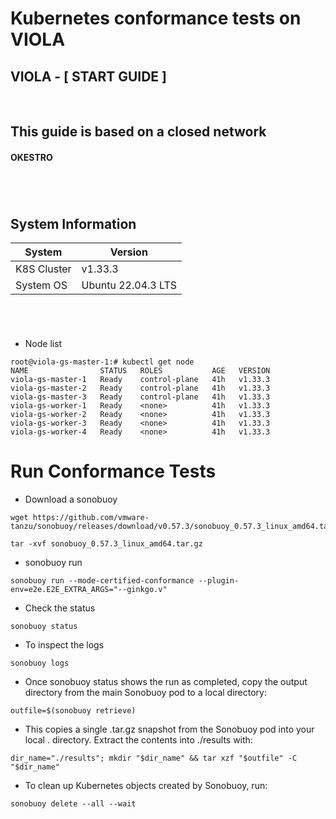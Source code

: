 # Kubernetes conformance tests on VIOLA
## VIOLA - [ START GUIDE ]
<br>

## **This guide is based on a closed network**
#### OKESTRO
#
<br>

## **System Information**


| System | Version |
| --- | --- |
| K8S Cluster | v1.33.3 |
| System OS | Ubuntu 22.04.3 LTS |

#
<br>

* Node list

```
root@viola-gs-master-1:# kubectl get node
NAME                STATUS   ROLES           AGE   VERSION
viola-gs-master-1   Ready    control-plane   41h   v1.33.3
viola-gs-master-2   Ready    control-plane   41h   v1.33.3
viola-gs-master-3   Ready    control-plane   41h   v1.33.3
viola-gs-worker-1   Ready    <none>          41h   v1.33.3
viola-gs-worker-2   Ready    <none>          41h   v1.33.3
viola-gs-worker-3   Ready    <none>          41h   v1.33.3
viola-gs-worker-4   Ready    <none>          41h   v1.33.3
```


# Run Conformance Tests

* Download a sonobuoy


```
wget https://github.com/vmware-tanzu/sonobuoy/releases/download/v0.57.3/sonobuoy_0.57.3_linux_amd64.tar.gz

tar -xvf sonobuoy_0.57.3_linux_amd64.tar.gz
```

* sonobuoy run

```
sonobuoy run --mode-certified-conformance --plugin-env=e2e.E2E_EXTRA_ARGS="--ginkgo.v"
```

* Check the status

```
sonobuoy status
```

* To inspect the logs

```
sonobuoy logs
```

* Once sonobuoy status shows the run as completed, copy the output directory from the main Sonobuoy pod to a local directory:
```
outfile=$(sonobuoy retrieve)
```

* This copies a single .tar.gz snapshot from the Sonobuoy pod into your local . directory. Extract the contents into ./results with:
```
dir_name="./results"; mkdir "$dir_name" && tar xzf "$outfile" -C "$dir_name"
```

* To clean up Kubernetes objects created by Sonobuoy, run:
```
sonobuoy delete --all --wait
```
